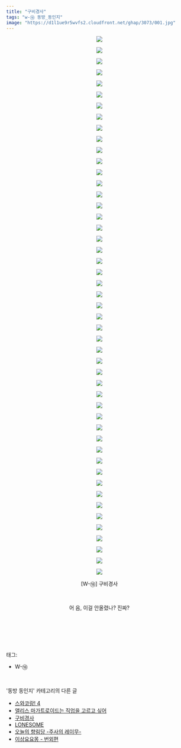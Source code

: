 ```yaml
---
title: "구비경사"
tags: "w-⑱ 동방_동인지"
image: "https://d1l1ue9r5wvfs2.cloudfront.net/ghap/3073/001.jpg"
---
```

<div class="article">
<p style="text-align: center; clear: none; float: none;"><img src="{{ site.imgserver9 }}/ghap/3073/001.jpg"/></p>
<p style="text-align: center; clear: none; float: none;"><img src="{{ site.imgserver9 }}/ghap/3073/002.jpg"/></p>
<p style="text-align: center; clear: none; float: none;"><img src="{{ site.imgserver9 }}/ghap/3073/003.jpg"/></p>
<p style="text-align: center; clear: none; float: none;"><img src="{{ site.imgserver9 }}/ghap/3073/004.jpg"/></p>
<p style="text-align: center; clear: none; float: none;"><img src="{{ site.imgserver9 }}/ghap/3073/005.jpg"/></p>
<p style="text-align: center; clear: none; float: none;"><img src="{{ site.imgserver9 }}/ghap/3073/006.jpg"/></p>
<p style="text-align: center; clear: none; float: none;"><img src="{{ site.imgserver9 }}/ghap/3073/007.jpg"/></p>
<p style="text-align: center; clear: none; float: none;"><img src="{{ site.imgserver9 }}/ghap/3073/008.jpg"/></p>
<p style="text-align: center; clear: none; float: none;"><img src="{{ site.imgserver9 }}/ghap/3073/009.jpg"/></p>
<p style="text-align: center; clear: none; float: none;"><img src="{{ site.imgserver9 }}/ghap/3073/010.jpg"/></p>
<p style="text-align: center; clear: none; float: none;"><img src="{{ site.imgserver9 }}/ghap/3073/011.jpg"/></p>
<p style="text-align: center; clear: none; float: none;"><img src="{{ site.imgserver9 }}/ghap/3073/012.jpg"/></p>
<p style="text-align: center; clear: none; float: none;"><img src="{{ site.imgserver9 }}/ghap/3073/013.jpg"/></p>
<p style="text-align: center; clear: none; float: none;"><img src="{{ site.imgserver9 }}/ghap/3073/014.jpg"/></p>
<p style="text-align: center; clear: none; float: none;"><img src="{{ site.imgserver9 }}/ghap/3073/015.jpg"/></p>
<p style="text-align: center; clear: none; float: none;"><img src="{{ site.imgserver9 }}/ghap/3073/016.jpg"/></p>
<p style="text-align: center; clear: none; float: none;"><img src="{{ site.imgserver9 }}/ghap/3073/017.jpg"/></p>
<p style="text-align: center; clear: none; float: none;"><img src="{{ site.imgserver9 }}/ghap/3073/018.jpg"/></p>
<p style="text-align: center; clear: none; float: none;"><img src="{{ site.imgserver9 }}/ghap/3073/019.jpg"/></p>
<p style="text-align: center; clear: none; float: none;"><img src="{{ site.imgserver9 }}/ghap/3073/020.jpg"/></p>
<p style="text-align: center; clear: none; float: none;"><img src="{{ site.imgserver9 }}/ghap/3073/021.jpg"/></p>
<p style="text-align: center; clear: none; float: none;"><img src="{{ site.imgserver9 }}/ghap/3073/022.jpg"/></p>
<p style="text-align: center; clear: none; float: none;"><img src="{{ site.imgserver9 }}/ghap/3073/023.jpg"/></p>
<p style="text-align: center; clear: none; float: none;"><img src="{{ site.imgserver9 }}/ghap/3073/024.jpg"/></p>
<p style="text-align: center; clear: none; float: none;"><img src="{{ site.imgserver9 }}/ghap/3073/025.jpg"/></p>
<p style="text-align: center; clear: none; float: none;"><img src="{{ site.imgserver9 }}/ghap/3073/026.jpg"/></p>
<p style="text-align: center; clear: none; float: none;"><img src="{{ site.imgserver9 }}/ghap/3073/027.jpg"/></p>
<p style="text-align: center; clear: none; float: none;"><img src="{{ site.imgserver9 }}/ghap/3073/028.jpg"/></p>
<p style="text-align: center; clear: none; float: none;"><img src="{{ site.imgserver9 }}/ghap/3073/029.jpg"/></p>
<p style="text-align: center; clear: none; float: none;"><img src="{{ site.imgserver9 }}/ghap/3073/030.jpg"/></p>
<p style="text-align: center; clear: none; float: none;"><img src="{{ site.imgserver9 }}/ghap/3073/031.jpg"/></p>
<p style="text-align: center; clear: none; float: none;"><img src="{{ site.imgserver9 }}/ghap/3073/032.jpg"/></p>
<p style="text-align: center; clear: none; float: none;"><img src="{{ site.imgserver9 }}/ghap/3073/033.jpg"/></p>
<p style="text-align: center; clear: none; float: none;"><img src="{{ site.imgserver9 }}/ghap/3073/034.jpg"/></p>
<p style="text-align: center; clear: none; float: none;"><img src="{{ site.imgserver9 }}/ghap/3073/035.jpg"/></p>
<p style="text-align: center; clear: none; float: none;"><img src="{{ site.imgserver9 }}/ghap/3073/036.jpg"/></p>
<p style="text-align: center; clear: none; float: none;"><img src="{{ site.imgserver9 }}/ghap/3073/037.jpg"/></p>
<p style="text-align: center; clear: none; float: none;"><img src="{{ site.imgserver9 }}/ghap/3073/038.jpg"/></p>
<p style="text-align: center; clear: none; float: none;"><img src="{{ site.imgserver9 }}/ghap/3073/039.jpg"/></p>
<p style="text-align: center; clear: none; float: none;"><img src="{{ site.imgserver9 }}/ghap/3073/040.jpg"/></p>
<p style="text-align: center; clear: none; float: none;"><img src="{{ site.imgserver9 }}/ghap/3073/041.jpg"/></p>
<p style="text-align: center; clear: none; float: none;"><img src="{{ site.imgserver9 }}/ghap/3073/042.jpg"/></p>
<p style="text-align: center; clear: none; float: none;"><img src="{{ site.imgserver9 }}/ghap/3073/043.jpg"/></p>
<p style="text-align: center; clear: none; float: none;"><img src="{{ site.imgserver9 }}/ghap/3073/044.jpg"/></p>
<p style="text-align: center; clear: none; float: none;"><img src="{{ site.imgserver9 }}/ghap/3073/045.jpg"/></p>
<p style="text-align: center; clear: none; float: none;"><img src="{{ site.imgserver9 }}/ghap/3073/046.jpg"/></p>
<p style="text-align: center; clear: none; float: none;"><img src="{{ site.imgserver9 }}/ghap/3073/047.jpg"/></p>
<p style="text-align: center; clear: none; float: none;"><img src="{{ site.imgserver9 }}/ghap/3073/048.jpg"/></p>
<p style="text-align: center; clear: none; float: none;"><img src="{{ site.imgserver9 }}/ghap/3073/049.jpg"/></p>
<p style="text-align: center; clear: none; float: none;">[W-⑱] 구비경사</p>
<p style="text-align: center; clear: none; float: none;"><br/></p>
<p style="text-align: center; clear: none; float: none;">어 음, 이걸 안올렸나? 진짜?</p>
<p style="text-align: center; clear: none; float: none;"><br/></p>
<p><br/></p>
</div><br/>
<div class="tagTrail">
<p>태그: </p>
<ul>
<li>W-⑱</li>
</ul>
</div><br/>
<div class="another">
<p>'동방 동인지' 카테고리의 다른 글</p>
<ul>
<li><a href="/ghap_3076">스와코랑! 4</a></li>
<li><a href="/ghap_3075">앨리스 마가트로이드는 직업을 고르고 싶어</a></li>
<li><a href="/ghap_3073">구비경사</a></li>
<li><a href="/ghap_3072">LONESOME</a></li>
<li><a href="/ghap_3071">오늘의 향림당 -주사의 레이무-</a></li>
<li><a href="/ghap_3069">이상요요몽 - 번외편</a></li>
</ul>
</div><br/>
<div class="cb_module cb_fluid">
<div class="cb_wrt cb_profile">
</div><!-- commentList close -->
</div><br/>
